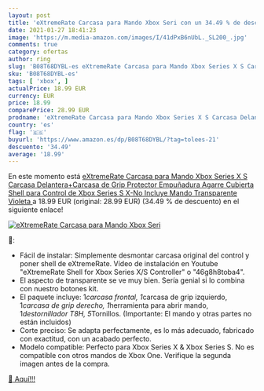 ```yaml
---
layout: post
title: 'eXtremeRate Carcasa para Mando Xbox Seri con un 34.49 % de descuento'
date: 2021-01-27 18:41:23
image: 'https://m.media-amazon.com/images/I/41dPxB6nUbL._SL200_.jpg'
comments: true
category: ofertas
author: ring
slug: 'B08T68DYBL-es eXtremeRate Carcasa para Mando Xbox Series X S Carcasa...'
sku: 'B08T68DYBL-es'
tags: [ 'xbox', ]
actualPrice: 18.99 EUR
currency: EUR
price: 18.99
comparePrice: 28.99 EUR
prodname: 'eXtremeRate Carcasa para Mando Xbox Series X S Carcasa Delantera+Carcasa de Grip Protector Empuñadura Agarre Cubierta Shell para Control de Xbox Series S X-No Incluye Mando Transparente Violeta '
country: 'es'
flag: '🇪🇸'
buyurl: 'https://www.amazon.es/dp/B08T68DYBL/?tag=tolees-21'
descuento: '34.49'
average: '18.99'
---
```


En este momento está [eXtremeRate Carcasa para Mando Xbox Series X S Carcasa Delantera+Carcasa de Grip Protector Empuñadura Agarre Cubierta Shell para Control de Xbox Series S X-No Incluye Mando Transparente Violeta ](https://www.amazon.es/dp/B08T68DYBL/?tag=tolees-21) a 18.99 EUR (original: 28.99 EUR) (34.49 %  de descuento) en el siguiente enlace!

[![eXtremeRate Carcasa para Mando Xbox Seri](https://m.media-amazon.com/images/I/41dPxB6nUbL._SL200_.jpg)](https://www.amazon.es/dp/B08T68DYBL/?tag=tolees-21)

🔎:

- Fácil de instalar: Simplemente desmontar carcasa original del control y poner shell de eXtremeRate. Vídeo de instalación en Youtube "eXtremeRate Shell for Xbox Series X/S Controller" o "46g8h8toba4".
- El aspecto de transparente se ve muy bien. Sería genial si lo combina con nuestro botones kit.
- El paquete incluye: 1*carcasa frontal, 1*carcasa de grip izquierdo, 1*carcasa de grip derecho, 1*herramienta para abrir mando, 1*destornillador T8H, 5*Tornillos. (Importante: El mando y otras partes no están incluidos)
- Corte preciso: Se adapta perfectamente, es lo más adecuado, fabricado con exactitud, con un acabado perfecto.
- Modelo compatible: Perfecto para Xbox Series X & Xbox Series S. No es compatible con otros mandos de Xbox One. Verifique la segunda imagen antes de la compra.

[🛒 Aquí!!!](https://www.amazon.es/dp/B08T68DYBL/?tag=tolees-21)
